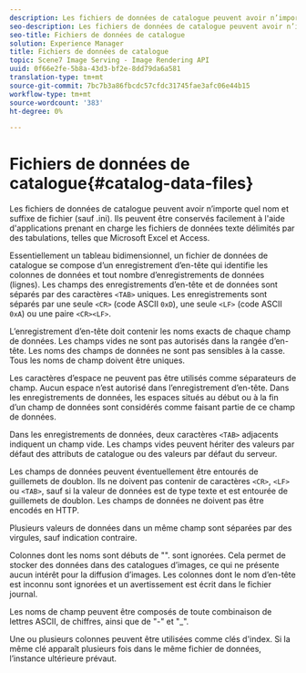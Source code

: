 ```yaml
---
description: Les fichiers de données de catalogue peuvent avoir n’importe quel nom et suffixe de fichier (sauf .ini). Ils peuvent être conservés facilement à l'aide d'applications prenant en charge les fichiers de données texte délimités par des tabulations, telles que Microsoft Excel et Access.
seo-description: Les fichiers de données de catalogue peuvent avoir n’importe quel nom et suffixe de fichier (sauf .ini). Ils peuvent être conservés facilement à l'aide d'applications prenant en charge les fichiers de données texte délimités par des tabulations, telles que Microsoft Excel et Access.
seo-title: Fichiers de données de catalogue
solution: Experience Manager
title: Fichiers de données de catalogue
topic: Scene7 Image Serving - Image Rendering API
uuid: 0f66e2fe-5b8a-43d3-bf2e-8dd79da6a581
translation-type: tm+mt
source-git-commit: 7bc7b3a86fbcdc57cfdc31745fae3afc06e44b15
workflow-type: tm+mt
source-wordcount: '383'
ht-degree: 0%

---
```



# Fichiers de données de catalogue{#catalog-data-files}

Les fichiers de données de catalogue peuvent avoir n’importe quel nom et suffixe de fichier (sauf .ini). Ils peuvent être conservés facilement à l&#39;aide d&#39;applications prenant en charge les fichiers de données texte délimités par des tabulations, telles que Microsoft Excel et Access.

Essentiellement un tableau bidimensionnel, un fichier de données de catalogue se compose d’un enregistrement d’en-tête qui identifie les colonnes de données et tout nombre d’enregistrements de données (lignes). Les champs des enregistrements d’en-tête et de données sont séparés par des caractères `<TAB>` uniques. Les enregistrements sont séparés par une seule `<CR>` (code ASCII `0xD`), une seule `<LF>` (code ASCII `0xA`) ou une paire `<CR><LF>`.

L’enregistrement d’en-tête doit contenir les noms exacts de chaque champ de données. Les champs vides ne sont pas autorisés dans la rangée d’en-tête. Les noms des champs de données ne sont pas sensibles à la casse. Tous les noms de champ doivent être uniques.

Les caractères d’espace ne peuvent pas être utilisés comme séparateurs de champ. Aucun espace n’est autorisé dans l’enregistrement d’en-tête. Dans les enregistrements de données, les espaces situés au début ou à la fin d’un champ de données sont considérés comme faisant partie de ce champ de données.

Dans les enregistrements de données, deux caractères `<TAB>` adjacents indiquent un champ vide. Les champs vides peuvent hériter des valeurs par défaut des attributs de catalogue ou des valeurs par défaut du serveur.

Les champs de données peuvent éventuellement être entourés de guillemets de doublon. Ils ne doivent pas contenir de caractères `<CR>`, `<LF>` ou `<TAB>`, sauf si la valeur de données est de type texte et est entourée de guillemets de doublon. Les champs de données ne doivent pas être encodés en HTTP.

Plusieurs valeurs de données dans un même champ sont séparées par des virgules, sauf indication contraire.

Colonnes dont les noms sont débuts de &quot;&quot;. sont ignorées. Cela permet de stocker des données dans des catalogues d’images, ce qui ne présente aucun intérêt pour la diffusion d’images. Les colonnes dont le nom d’en-tête est inconnu sont ignorées et un avertissement est écrit dans le fichier journal.

Les noms de champ peuvent être composés de toute combinaison de lettres ASCII, de chiffres, ainsi que de &quot;-&quot; et &quot;_&quot;.

Une ou plusieurs colonnes peuvent être utilisées comme clés d&#39;index. Si la même clé apparaît plusieurs fois dans le même fichier de données, l’instance ultérieure prévaut.
